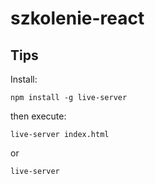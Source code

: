 # szkolenie-react
## Tips
Install:
```
npm install -g live-server
```
then execute:
```
live-server index.html
```
or
```
live-server
```
